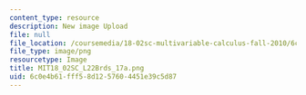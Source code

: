 ```yaml
---
content_type: resource
description: New image Upload
file: null
file_location: /coursemedia/18-02sc-multivariable-calculus-fall-2010/6c0e4b61fff58d1257604451e39c5d87_MIT18_02SC_L22Brds_17a.png
file_type: image/png
resourcetype: Image
title: MIT18_02SC_L22Brds_17a.png
uid: 6c0e4b61-fff5-8d12-5760-4451e39c5d87
---
```

